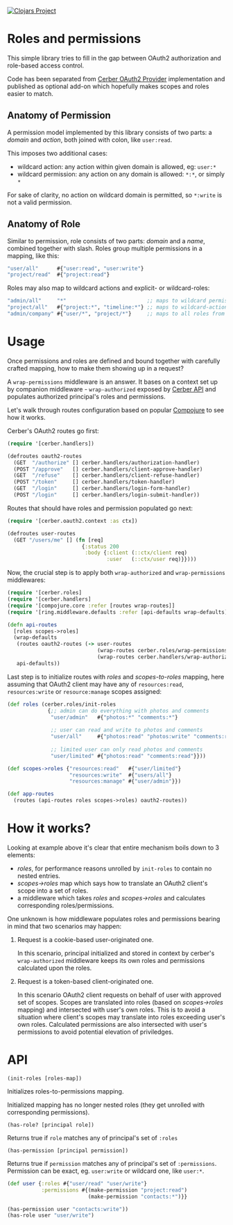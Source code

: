 [![Clojars Project](https://img.shields.io/clojars/v/cerber/cerber-roles.svg)](https://clojars.org/cerber/cerber-roles)

# Roles and permissions

This simple library tries to fill in the gap between OAuth2 authorization and role-based access control.

Code has been separated from [Cerber OAuth2 Provider](https://github.com/mbuczko/cerber-oauth2-provider) implementation and published as optional add-on which hopefully makes scopes and roles easier to match.

## Anatomy of Permission

A permission model implemented by this library consists of two parts: a _domain_ and _action_, both joined with colon, like `user:read`.

This imposes two additional cases:

 - wildcard action: any action within given domain is allowed, eg: `user:*`
 - wildcard permission: any action on any domain is allowed: `*:*`, or simply `*`

For sake of clarity, no action on wildcard domain is permitted, so `*:write` is not a valid permission.

## Anatomy of Role

Similar to permission, role consists of two parts: _domain_ and a _name_, combined together with slash. Roles group multiple permissions in a mapping, like this:

``` clojure
"user/all"      #{"user:read", "user:write"}
"project/read"  #{"project:read"}
```

Roles may also map to wildcard actions and explicit- or wildcard-roles:

``` clojure
"admin/all"     "*"                          ;; maps to wildcard permission
"project/all"   #{"project:*", "timeline:*"} ;; maps to wildcard-action permissions
"admin/company" #{"user/*", "project/*"}     ;; maps to all roles from user- and project-domains
```

# Usage

Once permissions and roles are defined and bound together with carefully crafted mapping, how to make them showing up in a request? 

A `wrap-permissions` middleware is an answer. It bases on a context set up by companion middleware - `wrap-authorized` exposed by [Cerber API](https://github.com/mbuczko/cerber-oauth2-provider) and populates authorized principal's roles and permissions.

Let's walk through routes configuration based on popular [Compojure](https://github.com/weavejester/compojure) to see how it works.

Cerber's OAuth2 routes go first:

```clojure
(require '[cerber.handlers])

(defroutes oauth2-routes
  (GET  "/authorize" [] cerber.handlers/authorization-handler)
  (POST "/approve"   [] cerber.handlers/client-approve-handler)
  (GET  "/refuse"    [] cerber.handlers/client-refuse-handler)
  (POST "/token"     [] cerber.handlers/token-handler)
  (GET  "/login"     [] cerber.handlers/login-form-handler)
  (POST "/login"     [] cerber.handlers/login-submit-handler))
```

Routes that should have roles and permission populated go next:

```clojure
(require '[cerber.oauth2.context :as ctx])

(defroutes user-routes
  (GET "/users/me" [] (fn [req]
                        {:status 200
                         :body {:client (::ctx/client req)
                                :user   (::ctx/user req)}})))
```

Now, the crucial step is to apply both `wrap-authorized` and `wrap-permissions` middlewares:

```clojure
(require '[cerber.roles]
(require '[cerber.handlers]
(require '[compojure.core :refer [routes wrap-routes]]
(require '[ring.middleware.defaults :refer [api-defaults wrap-defaults]])

(defn api-routes
  [roles scopes->roles]
  (wrap-defaults
   (routes oauth2-routes (-> user-routes
                             (wrap-routes cerber.roles/wrap-permissions roles scopes->roles)
                             (wrap-routes cerber.handlers/wrap-authorized)))
   api-defaults))
   ```

Last step is to initialize routes with _roles_ and _scopes-to-roles_ mapping, here assuming that OAuth2 client may have any of `resources:read`, `resources:write` or `resource:manage` scopes assigned:

```clojure
(def roles (cerber.roles/init-roles
             {;; admin can do everything with photos and comments
              "user/admin"   #{"photos:*" "comments:*"}
              
              ;; user can read and write to photos and comments
              "user/all"     #{"photos:read" "photos:write" "comments:read" "comments:write"}
              
              ;; limited user can only read photos and comments
              "user/limited" #{"photos:read" "comments:read"}}))

(def scopes->roles {"resources:read"   #{"user/limited"}
                    "resources:write"  #{"users/all"}
                    "resources:manage" #{"user/admin"}})

(def app-routes
  (routes (api-routes roles scopes->roles) oauth2-routes))
```
# How it works?

Looking at example above it's clear that entire mechanism boils down to 3 elements:

* _roles_, for performance reasons unrolled by `init-roles` to contain no nested entries.
* _scopes->roles_ map which says how to translate an OAuth2 client's scope into a set of roles.
* a middleware which takes _roles_ and _scopes->roles_ and calculates corresponding roles/permissions.

One unknown is how middleware populates roles and permissions bearing in mind that two scenarios may happen:

1. Request is a cookie-based user-originated one.
   
   In this scenario, principal initialized and stored in context by cerber's `wrap-authorized` middleware keeps its own roles and permissions calculated upon the roles.

2. Request is a token-based client-originated one.
   
   In this scenario OAuth2 client requests on behalf of user with approved set of scopes. Scopes are translated into roles (based on _scopes->roles_ mapping) and intersected with user's own roles.
   This is to avoid a situation where client's scopes may translate into roles exceeding user's own roles. Calculated permissions are also intersected with user's permissions to avoid potential elevation of priviledges.

# API

`(init-roles [roles-map])`

Initializes roles-to-permissions mapping.

Initialized mapping has no longer nested roles (they get unrolled with corresponding permissions).

`(has-role? [principal role])`

Returns true if `role` matches any of principal's set of `:roles` 

`(has-permission [principal permission])`

Returns true if `permission` matches any of principal's set of `:permissions`.
Permission can be exact, eg. `user:write` or wildcard one, like `user:*`.

``` clojure
(def user {:roles #{"user/read" "user/write"}
           :permissions #{(make-permission "project:read")
                          (make-permission "contacts:*")}}

(has-permission user "contacts:write"))
(has-role user "user/write")
```


